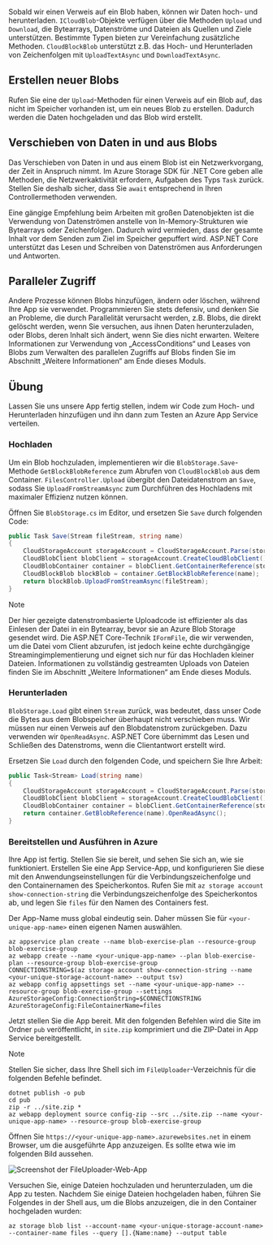 Sobald wir einen Verweis auf ein Blob haben, können wir Daten hoch- und herunterladen. `ICloudBlob`-Objekte verfügen über die Methoden `Upload` und `Download`, die Bytearrays, Datenströme und Dateien als Quellen und Ziele unterstützen. Bestimmte Typen bieten zur Vereinfachung zusätzliche Methoden. `CloudBlockBlob` unterstützt z.B. das Hoch- und Herunterladen von Zeichenfolgen mit `UploadTextAsync` und `DownloadTextAsync`.

## <a name="creating-new-blobs"></a>Erstellen neuer Blobs

Rufen Sie eine der `Upload`-Methoden für einen Verweis auf ein Blob auf, das nicht im Speicher vorhanden ist, um ein neues Blob zu erstellen. Dadurch werden die Daten hochgeladen und das Blob wird erstellt.

## <a name="moving-data-to-and-from-blobs"></a>Verschieben von Daten in und aus Blobs

Das Verschieben von Daten in und aus einem Blob ist ein Netzwerkvorgang, der Zeit in Anspruch nimmt. Im Azure Storage SDK für .NET Core geben alle Methoden, die Netzwerkaktivität erfordern, Aufgaben des Typs `Task` zurück. Stellen Sie deshalb sicher, dass Sie `await` entsprechend in Ihren Controllermethoden verwenden.

Eine gängige Empfehlung beim Arbeiten mit großen Datenobjekten ist die Verwendung von Datenströmen anstelle von In-Memory-Strukturen wie Bytearrays oder Zeichenfolgen. Dadurch wird vermieden, dass der gesamte Inhalt vor dem Senden zum Ziel im Speicher gepuffert wird. ASP.NET Core unterstützt das Lesen und Schreiben von Datenströmen aus Anforderungen und Antworten.

## <a name="concurrent-access"></a>Paralleler Zugriff

Andere Prozesse können Blobs hinzufügen, ändern oder löschen, während Ihre App sie verwendet. Programmieren Sie stets defensiv, und denken Sie an Probleme, die durch Parallelität verursacht werden, z.B. Blobs, die direkt gelöscht werden, wenn Sie versuchen, aus ihnen Daten herunterzuladen, oder Blobs, deren Inhalt sich ändert, wenn Sie dies nicht erwarten. Weitere Informationen zur Verwendung von „AccessConditions“ und Leases von Blobs zum Verwalten des parallelen Zugriffs auf Blobs finden Sie im Abschnitt „Weitere Informationen“ am Ende dieses Moduls.

## <a name="exercise"></a>Übung

Lassen Sie uns unsere App fertig stellen, indem wir Code zum Hoch- und Herunterladen hinzufügen und ihn dann zum Testen an Azure App Service verteilen.

### <a name="upload"></a>Hochladen

Um ein Blob hochzuladen, implementieren wir die `BlobStorage.Save`-Methode `GetBlockBlobReference` zum Abrufen von `CloudBlockBlob` aus dem Container. `FilesController.Upload` übergibt den Dateidatenstrom an `Save`, sodass Sie `UploadFromStreamAsync` zum Durchführen des Hochladens mit maximaler Effizienz nutzen können.

Öffnen Sie `BlobStorage.cs` im Editor, und ersetzen Sie `Save` durch folgenden Code:

```csharp
public Task Save(Stream fileStream, string name)
{
    CloudStorageAccount storageAccount = CloudStorageAccount.Parse(storageConfig.ConnectionString);
    CloudBlobClient blobClient = storageAccount.CreateCloudBlobClient();
    CloudBlobContainer container = blobClient.GetContainerReference(storageConfig.FileContainerName);
    CloudBlockBlob blockBlob = container.GetBlockBlobReference(name);
    return blockBlob.UploadFromStreamAsync(fileStream);
}
```

> [!NOTE]
> Der hier gezeigte datenstrombasierte Uploadcode ist effizienter als das Einlesen der Datei in ein Bytearray, bevor sie an Azure Blob Storage gesendet wird. Die ASP.NET Core-Technik `IFormFile`, die wir verwenden, um die Datei vom Client abzurufen, ist jedoch keine echte durchgängige Streamingimplementierung und eignet sich nur für das Hochladen kleiner Dateien. Informationen zu vollständig gestreamten Uploads von Dateien finden Sie im Abschnitt „Weitere Informationen“ am Ende dieses Moduls.

### <a name="download"></a>Herunterladen

`BlobStorage.Load` gibt einen `Stream` zurück, was bedeutet, dass unser Code die Bytes aus dem Blobspeicher überhaupt nicht verschieben muss. Wir müssen nur einen Verweis auf den Blobdatenstrom zurückgeben. Dazu verwenden wir `OpenReadAsync`. ASP.NET Core übernimmt das Lesen und Schließen des Datenstroms, wenn die Clientantwort erstellt wird.

Ersetzen Sie `Load` durch den folgenden Code, und speichern Sie Ihre Arbeit:

```csharp
public Task<Stream> Load(string name)
{
    CloudStorageAccount storageAccount = CloudStorageAccount.Parse(storageConfig.ConnectionString);
    CloudBlobClient blobClient = storageAccount.CreateCloudBlobClient();
    CloudBlobContainer container = blobClient.GetContainerReference(storageConfig.FileContainerName);
    return container.GetBlobReference(name).OpenReadAsync();
}
```

### <a name="deploy-and-run-in-azure"></a>Bereitstellen und Ausführen in Azure

Ihre App ist fertig. Stellen Sie sie bereit, und sehen Sie sich an, wie sie funktioniert. Erstellen Sie eine App Service-App, und konfigurieren Sie diese mit den Anwendungseinstellungen für die Verbindungszeichenfolge und den Containernamen des Speicherkontos. Rufen Sie mit `az storage account show-connection-string` die Verbindungszeichenfolge des Speicherkontos ab, und legen Sie `files` für den Namen des Containers fest.

Der App-Name muss global eindeutig sein. Daher müssen Sie für `<your-unique-app-name>` einen eigenen Namen auswählen.

```azurecli
az appservice plan create --name blob-exercise-plan --resource-group blob-exercise-group
az webapp create --name <your-unique-app-name> --plan blob-exercise-plan --resource-group blob-exercise-group
CONNECTIONSTRING=$(az storage account show-connection-string --name <your-unique-storage-account-name> --output tsv)
az webapp config appsettings set --name <your-unique-app-name> --resource-group blob-exercise-group --settings AzureStorageConfig:ConnectionString=$CONNECTIONSTRING AzureStorageConfig:FileContainerName=files
```

Jetzt stellen Sie die App bereit. Mit den folgenden Befehlen wird die Site im Ordner `pub` veröffentlicht, in `site.zip` komprimiert und die ZIP-Datei in App Service bereitgestellt.

> [!NOTE]
> Stellen Sie sicher, dass Ihre Shell sich im `FileUploader`-Verzeichnis für die folgenden Befehle befindet.

```azurecli
dotnet publish -o pub
cd pub
zip -r ../site.zip *
az webapp deployment source config-zip --src ../site.zip --name <your-unique-app-name> --resource-group blob-exercise-group
```

Öffnen Sie `https://<your-unique-app-name>.azurewebsites.net` in einem Browser, um die ausgeführte App anzuzeigen. Es sollte etwa wie im folgenden Bild aussehen.

![Screenshot der FileUploader-Web-App](../media-drafts/fileuploader-empty.PNG)

Versuchen Sie, einige Dateien hochzuladen und herunterzuladen, um die App zu testen. Nachdem Sie einige Dateien hochgeladen haben, führen Sie Folgendes in der Shell aus, um die Blobs anzuzeigen, die in den Container hochgeladen wurden:

```console
az storage blob list --account-name <your-unique-storage-account-name> --container-name files --query [].{Name:name} --output table
```
